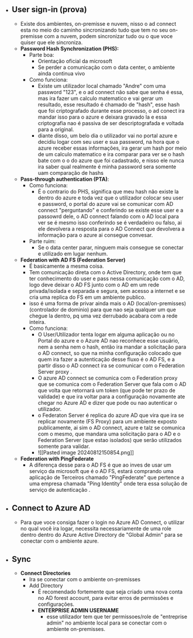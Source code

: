 - ## User sign-in (prova)
	- Existe dos ambientes, on-premisse e nuvem, nisso o ad connect esta no meio do caminho sincronizando tudo que tem no seu on-premisse com a nuvem, podem sincronizar tudo ou o que voce quiser que ele sincroniza.
	- **Password Hash Synchronization (PHS):** 
		- Parte boa:
			- Orientação oficial da microsoft
			- Se perder a comunicação com o data center, o ambiente ainda continua vivo
		- Como funciona: 
			- Existe um utilizador local chamado "Andre" com uma password "123", e o ad connect não sabe que senha é essa, mas ira fazer um calculo matematico e vai gerar um resultado, esse resultado é chamado de "hash", esse hash que foi criptografado durante esse processo, o ad conect ira mandar isso para o azure e deixara gravado la e essa criptografia nao é passiva de ser descriptografada e voltada para a original.
			- diante disso,  um belo dia o utilizador vai no portal azure e decidiu logar com seu user e sua password, na hora que o azure receber essas informações, ira gerar um hash por meio de um calculo matematico e ira comparar para ver se o hash bate com o o do azure que foi cadastrado, e nisso ele nunca ira saber qual realmente é minha password sera somente uam comparação de hashs  
	- **Pass-through authentication (PTA)**:
		- Como funciona:
			- É o contrario do PHS, significa que meu hash não existe la dentro do azure e toda vez que o utilizador colocar seu user e password, o portal do azure vai se comunicar com AD connect "perguntando" e conferindo se existe esse user e a passowrd dele, o AD connect falando com o AD local para ver se é mesmo isso conferindo se é verdadeiro ou falso, ai ele devolvera a resposta para o AD Connect que devolvera a informação para o azure ai consegue convesar.
		- Parte ruim:
			- Se o data center parar, ninguem mais consegue se conectar e utilizado em lugar nenhum.
	- **Federation with AD FS (Federation Server)**
		- É basicamente a mesma coisa.
		- Tem comunicação direta com o Active Directory, onde tem que ter conhecimento do user e pass nessa comunicação com o AD, logo deve deixar o AD FS junto com o AD em um rede privada/isolada e separada e segura, sem acesso a internet e se cria uma replica do FS em um ambiente publico.
		- isso é uma forma de privar ainda mais o AD (local/on-premisses) (controlador de dominio) para que nao seja qualquer um que chegue la dentro, pq uma vez derrubado acabara com a rede inteira.
		- Como funciona:
			- O User/Utilizador tenta logar em alguma aplicação ou no Portal do azure e o Azure AD nao reconhece esse usuário, nem a senha nem o hash, então ira mandar a solicitação para o AD connect, so que na minha configuração colocado que quem ira fazer a autenticação desse fluxo é o AD FS, e a partir disso o AD connect ira se comunicar com o Federation Server proxy .
			- O azure AD connect se comunica com o Federation proxy que se comunica com o Federation Server que fala com o AD que volta que retornará um token (que pode ter prazo de validade) e que ira voltar para a configuração novamente ate chegar no Azure AD e dizer que pode ou nao autenticar o utilizador.
			- o Federaton Server é replica do azure AD que vira que ira se replicar novamente (FS Proxy) para um ambiente exposto publicamente, ai sim o AD connect, azure e talz se comunica com o mesmo, que mandara uma solicitação para o AD e o Federation Server (que estao isolados) que serão utilizados somente para validar.
			- ![[Pasted image 20240812150854.png]]
	- **Federation with PingFederate**
		- A diferença desse para o AD FS é que ao inves de usar um serviço da microsoft que é o AD FS, estará comprando uma aplicação de Terceiros chamado "PingFederate" que pertence a uma empresa chamada "Ping Identity" onde tera essa solução de serviço de autenticação .
- ## Connect to Azure AD
	- Para que voce consiga fazer o login no Azure AD Connect, o utilizar no qual você ira logar, necessita necessariamente de uma role dentro dentro do Azure Active Directory de "Global Admin" para se conectar com o ambiente azure.
- ## Sync
	- **Connect Directories**
		- Ira se conectar com o ambiente on-premisses
		- Add Directory
			- É recomendado fortemente que seja criado uma nova conta no AD forest account, para evitar erros de permissões e configurações.
			- **ENTERPRISE ADMIN USERNAME**
				- esse utilizador tem que ter permissoes/role de "entreprise admin" no ambiente local para se conectar com o ambiente on-premisses.
		